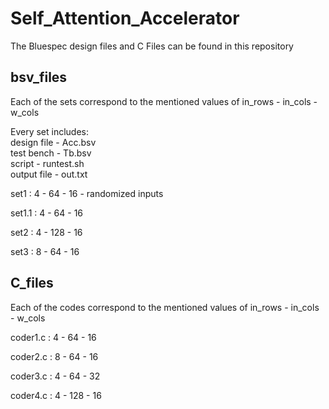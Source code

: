 # Self_Attention_Accelerator

The Bluespec design files and C Files can be found in this repository

## bsv_files
Each of the sets correspond to the mentioned values of in_rows - in_cols - w_cols

Every set includes:<br>
design file - Acc.bsv<br>
test bench - Tb.bsv<br>
script - runtest.sh<br>
output file - out.txt

  set1 : 4 - 64 - 16 - randomized inputs
  
  set1.1 : 4 - 64 - 16
  
  set2 : 4 - 128 - 16
  
  set3 : 8 - 64 - 16

## C_files
Each of the codes correspond to the mentioned values of in_rows - in_cols - w_cols

  coder1.c : 4 - 64 - 16 
  
  coder2.c : 8 - 64 - 16
  
  coder3.c : 4 - 64 - 32
  
  coder4.c : 4 - 128 - 16
